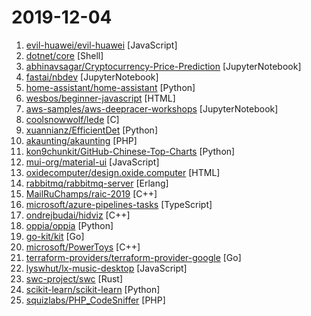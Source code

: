 # 2019-12-04

1. [evil-huawei/evil-huawei](https://github.com/evil-huawei/evil-huawei "Evil Huawei - 华为作过的恶") [JavaScript]
2. [dotnet/core](https://github.com/dotnet/core "Home repository for .NET Core") [Shell]
3. [abhinavsagar/Cryptocurrency-Price-Prediction](https://github.com/abhinavsagar/Cryptocurrency-Price-Prediction "Predicting cryptocurrency prices using LSTM neural network") [JupyterNotebook]
4. [fastai/nbdev](https://github.com/fastai/nbdev "Create delightful python projects using Jupyter Notebooks") [JupyterNotebook]
5. [home-assistant/home-assistant](https://github.com/home-assistant/home-assistant "🏡 Open source home automation that puts local control and privacy first") [Python]
6. [wesbos/beginner-javascript](https://github.com/wesbos/beginner-javascript "Slam Dunk JavaScript") [HTML]
7. [aws-samples/aws-deepracer-workshops](https://github.com/aws-samples/aws-deepracer-workshops "DeepRacer workshop content") [JupyterNotebook]
8. [coolsnowwolf/lede](https://github.com/coolsnowwolf/lede "Lean's OpenWrt source") [C]
9. [xuannianz/EfficientDet](https://github.com/xuannianz/EfficientDet "EfficientDet (Scalable and Efficient Object Detection) implementation in Keras and Tensorflow") [Python]
10. [akaunting/akaunting](https://github.com/akaunting/akaunting "Free and Online Accounting Software") [PHP]
11. [kon9chunkit/GitHub-Chinese-Top-Charts](https://github.com/kon9chunkit/GitHub-Chinese-Top-Charts "🇨🇳 GitHub中文排行榜，帮助你发现高分优秀中文项目、更高效地吸收国人的优秀经验成果；榜单每周更新一次，敬请关注！") [Python]
12. [mui-org/material-ui](https://github.com/mui-org/material-ui "React components for faster and easier web development. Build your own design system, or start with Material Design.") [JavaScript]
13. [oxidecomputer/design.oxide.computer](https://github.com/oxidecomputer/design.oxide.computer "We are looking for designers who code to help build a new user experience for computing!") [HTML]
14. [rabbitmq/rabbitmq-server](https://github.com/rabbitmq/rabbitmq-server "Open source multi-protocol messaging broker") [Erlang]
15. [MailRuChamps/raic-2019](https://github.com/MailRuChamps/raic-2019 "Russian AI Cup — artificial intelligence programming contest. Official website: http://russianaicup.ru") [C++]
16. [microsoft/azure-pipelines-tasks](https://github.com/microsoft/azure-pipelines-tasks "Tasks for Azure Pipelines") [TypeScript]
17. [ondrejbudai/hidviz](https://github.com/ondrejbudai/hidviz "A tool for in-depth analysis of USB HID devices communication") [C++]
18. [oppia/oppia](https://github.com/oppia/oppia "Tool for collaboratively building interactive lessons.") [Python]
19. [go-kit/kit](https://github.com/go-kit/kit "A standard library for microservices.") [Go]
20. [microsoft/PowerToys](https://github.com/microsoft/PowerToys "Windows system utilities to maximize productivity") [C++]
21. [terraform-providers/terraform-provider-google](https://github.com/terraform-providers/terraform-provider-google "Terraform Google Cloud Platform provider") [Go]
22. [lyswhut/lx-music-desktop](https://github.com/lyswhut/lx-music-desktop "一个基于 electron 的音乐软件") [JavaScript]
23. [swc-project/swc](https://github.com/swc-project/swc "Super-fast typescript / javascript compiler written in rust") [Rust]
24. [scikit-learn/scikit-learn](https://github.com/scikit-learn/scikit-learn "scikit-learn: machine learning in Python") [Python]
25. [squizlabs/PHP_CodeSniffer](https://github.com/squizlabs/PHP_CodeSniffer "PHP_CodeSniffer tokenizes PHP, JavaScript and CSS files and detects violations of a defined set of coding standards.") [PHP]
